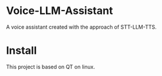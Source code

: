 # Voice-LLM-Assistant
A voice assistant created with the approach of  STT-LLM-TTS.

# Install 
This project is based on QT on linux.
